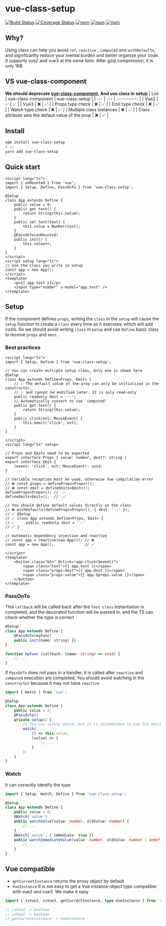 # vue-class-setup

[![Build Status](https://github.com/fmfe/vue-class-setup/workflows/CI/badge.svg)](https://github.com/fmfe/vue-class-setup/actions)
<a href='https://coveralls.io/github/fmfe/vue-class-setup?branch=main'><img src='https://coveralls.io/repos/github/fmfe/vue-class-setup/badge.svg?branch=main' alt='Coverage Status' /></a>
[![npm](https://img.shields.io/npm/v/vue-class-setup.svg)](https://www.npmjs.com/package/vue-class-setup)
[![npm](https://img.shields.io/npm/dm/vue-class-setup.svg)](https://www.npmjs.com/package/vue-class-setup)
[![npm](https://img.shields.io/npm/dt/vue-class-setup.svg)](https://www.npmjs.com/package/vue-class-setup)

## Why?

Using class can help you avoid `ref`, `reactive` , `computed` and `withDefaults`, and significantly reduce your mental burden and better organize your code. It supports vue2 and vue3 at the same time. After gzip compression, it is only 1KB

## VS vue-class-component
**We should deprecate [vue-class-component](https://github.com/vuejs/vue-class-component/issues/569), And use class in setup**
|  List   | vue-class-component | vue-class-setup |
| --- | --- | ----------- |
|  Vue2 | ✅ | ✅ |
|  Vue3 | ❌ | ✅ |
|  Props type check | ❌ | ✅ |
|  Emit type check | ❌ | ✅ |
|  Watch type check | ❌ | ✅ |
|  Multiple class instances | ❌ | ✅ |
|  Class attribute sets the default value of the prop | ❌ | ✅ |

## Install

```bash
npm install vue-class-setup
# or
yarn add vue-class-setup
```

## Quick start

```vue
<script lang="ts">
import { onMounted } from 'vue';
import { Setup, Define, PassOnTo } from 'vue-class-setup';

@Setup
class App extends Define {
    public value = 0;
    public get text() {
        return String(this.value);
    }
    public set text(text) {
        this.value = Number(text);
    }
    @PassOnTo(onMounted)
    public init() {
        this.value++;
    }
}
</script>
<script setup lang="ts">
// Use the class you write in setup
const app = new App();
</script>
<template>
    <p>{{ app.text }}</p>
    <input type="number" v-model="app.text" />
</template>

```

## Setup

If the component defines `props`, writing the `class` in the `setup` will cause the `setup` function to create a `class` every time as it executes, which will add costs. So we should avoid writing `class` in `setup` and use `Define` basic class to receive `props` and `emit`. 


### Best practices

```vue
<script lang="ts">
import { Setup, Define } from 'vue-class-setup';

// You can create multiple setup class, Only one is shown here
@Setup
class App extends Define<Props, Emit> {
    // ✨ The default value of the prop can only be initialized in the constructor,
    // ✨ and cannot be modified later. It is only read-only
    public readonly dest = '--';
    // Automatically convert to vue 'computed'
    public get text() {
        return String(this.value);
    }
    public click(evt: MouseEvent) {
        this.$emit('click', evt);
    }
}

</script>
<script lang="ts" setup>

// Props and Emits need to be exported
export interface Props { value: number, dest?: string }
export interface Emit {
    (event: 'click', evt: MouseEvent): void;
}

// Variable reception must be used, otherwise Vue compilation error
// ❌ const props = defineProps<Props>();
// ❌ const emit = defineEmits<Emit>();
defineProps<Props>(); //  ✅ 
defineEmits<Emit>();  //  ✅ 

// You should define default values directly on the class
// ❌ withDefaults(defineProps<Props>(), { dest: '--' });
// ✅ @Setup
// ✅ class App extends Define<Props, Emit> {
// ✅     public readonly dest = '--'
// ✅ }

// Automatic dependency injection and reactive
// const app = reactive(new App()); // ❌ 
const app = new App();              // ✅ 

</script>
<template>
    <button class="btn" @click="app.click($event)">
        <span class="text">{{ app.text }}</span>
        <span class="props-dest">{{ app.dest }}</span>
        <span class="props-value">{{ app.$props.value }}</span>
    </button>
</template>

```

### PassOnTo
This `callback` will be called back after the `Test class` instantiation is completed, and the decorated function will be passed in, and the TS can check whether the type is correct

```ts
@Setup
class App extends Define {
    @PassOnTo(myFunc)
    public init(name: string) {}
}

function myFunc (callback: (name: string) => void) {
    // ...
}
```

If `PassOnTo` does not pass in a handler, it is called after `reactive` and `computed` execution are completed, You should avoid watching in the `constructor` because it may not have `reactive`

```ts
import { Watch } from 'vue';

@Setup
class App extends Define {
    public value = 0;
    @PassOnTo()
    private setup() {
        // You can safely watch, but it is recommended to use the Watch decorator
        watch(
            () => this.value,
            (value) => {
                // ...
            }
        );
    }
}
```

### Watch
It can correctly identify the type
```ts
import { Setup, Watch, Define } from 'vue-class-setup';

@Setup
class App extends Define {
    public value = 0;
    @Watch('value')
    public watchValue(value: number, oldValue: number) {
        // ...
    }
    @Watch('value', { immediate: true })
    public watchImmediateValue(value: number, oldValue: number | undefined) {
        // ...
    }
}
```

## Vue compatible
- `getCurrentInstance` returns the proxy object by default    
- `VueInstance` It is not easy to get a Vue instance object type compatible with vue2 and vue3. We make it easy

```ts
import { isVue2, isVue3, getCurrentInstance, type VueInstance } from 'vue-class-setup';

// isVue2 -> boolean
// isVue3 -> boolean
// getCurrentInstance -> VueInstance

```
